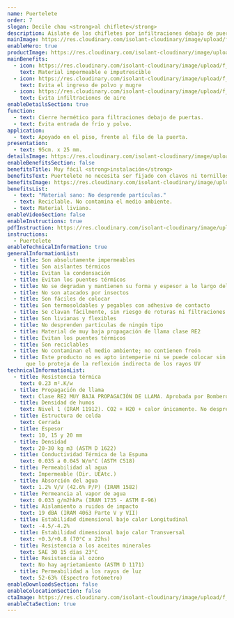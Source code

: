 ```yaml
---
name: Puertelete
order: 7
slogan: Decile chau <strong>al chiflete</strong>
description: Aislate de los chifletes por infiltraciones debajo de puertas. <br /><br />No necesita ser fijado con clavos ni tornillos. Cortá tu puertelete (podés usar una trincheta) midiendo el ancho de la puerta, apoyalo en el piso, frente al filo de la puerta, y desplazalo hasta que cubra la totalidad de la puerta.
mainImage: https://res.cloudinary.com/isolant-cloudinary/image/upload/f_auto,q_auto:good/website-2021/products/puertelete/isolant-aislantes-linea-accesorios-puertelete-imagen.jpg
enableHero: true
productImage: https://res.cloudinary.com/isolant-cloudinary/image/upload/f_auto,q_auto:good/website-2021/products/puertelete/isolant-aislantes-linea-otros-usos-puertelete-producto-rollo.png
mainBenefits:
  - icon: https://res.cloudinary.com/isolant-cloudinary/image/upload/f_auto,q_auto:good/website-2021/products/puertelete/isolant-aislantes-linea-otros-usos-puertelete-beneficio-1.svg
    text: Material impermeable e imputrescible
  - icon: https://res.cloudinary.com/isolant-cloudinary/image/upload/f_auto,q_auto:good/website-2021/products/puertelete/isolant-aislantes-linea-accesorios-puertelete-beneficio-2.svg
    text: Evita el ingreso de polvo y mugre
  - icon: https://res.cloudinary.com/isolant-cloudinary/image/upload/f_auto,q_auto:good/website-2021/products/puertelete/isolant-aislantes-accesorios-puertelete-beneficio-3.svg
    text: Evita infiltraciones de aire
enableDetailsSection: true
function:
  - text: Cierre hermético para filtraciones debajo de puertas.
  - text: Evita entrada de frío y polvo.
application:
  - text: Apoyado en el piso, frente al filo de la puerta.
presentation:
  - text: 95cm. x 25 mm.
detailsImage: https://res.cloudinary.com/isolant-cloudinary/image/upload/f_auto,q_auto:good/website-2021/products/puertelete/isolant-aislantes-linea-accesorios-puertelete-imagen-detalle.jpg
enableBenefitsSection: false
benefitsTitle: Muy fácil <strong>instalación</strong>
benefitsText: Puertelete no necesita ser fijado con clavos ni tornillos. Cortá tu puertelete (podés usar una trincheta) midiendo el ancho de la puerta, apoyalo en el piso, frente al filo de la puerta, y desplazalo hasta que cubra la totalidad de la puerta.
benefitsImage: https://res.cloudinary.com/isolant-cloudinary/image/upload/f_auto,q_auto:good/website-2021/products/puertelete/isolant-aislantes-linea-otros-usos-puertelete-beneficio-exclusivo.jpg
benefitsList:
  - text: "Material sano: No desprende partículas."
  - text: Reciclable. No contamina el medio ambiente.
  - text: Material liviano.
enableVideoSection: false
enableInstructions: true
pdfInstruction: https://res.cloudinary.com/isolant-cloudinary/image/upload/v1658315606/website-2021/downloads/colocacion-puertelete.pdf
instructions:
  - Puertelete
enableTechnicalInformation: true
generalInformationList:
  - title: Son absolutamente impermeables
  - title: Son aislantes térmicos
  - title: Evitan la condensación
  - title: Evitan los puentes térmicos
  - title: No se degradan y mantienen su forma y espesor a lo largo del tiempo
  - title: No son atacados por insectos
  - title: Son fáciles de colocar
  - title: Son termosoldables y pegables con adhesivo de contacto
  - title: Se clavan fácilmente, sin riesgo de roturas ni filtraciones
  - title: Son livianas y flexibles
  - title: No desprenden partículas de ningún tipo
  - title: Material de muy baja propagación de llama clase RE2
  - title: Evitan los puentes térmicos
  - title: Son reciclables
  - title: No contaminan el medio ambiente; no contienen freón
  - title: Este producto no es apto intemperie ni se puede colocar sin un cielorraso
      que lo proteja de la reflexión indirecta de los rayos UV
technicalInformationList:
  - title: Resistencia térmica
    text: 0.23 m².K/w
  - title: Propagación de llama
    text: Clase RE2 MUY BAJA PROPAGACIÓN DE LLAMA. Aprobada por Bomberos Argentina.
  - title: Densidad de humos
    text: Nivel 1 (IRAM 11912). CO2 + H20 + calor únicamente. No desprende gases envenenantes.
  - title: Estructura de celda
    text: Cerrada
  - title: Espesor
    text: 10, 15 y 20 mm
  - title: Densidad
    text: 20-30 kg m3 (ASTM D 1622)
  - title: Conductividad Térmica de la Espuma
    text: 0.035 a 0.045 W/m°C (ASTM C518)
  - title: Permeabilidad al agua
    text: Impermeable (Dir. UEAtc.)
  - title: Absorción del agua
    text: 1.2% V/V (42.6% P/P) (IRAM 1582)
  - title: Permeancia al vapor de agua
    text: 0.033 g/m2hkPa (IRAM 1735 - ASTM E-96)
  - title: Aislamiento a ruidos de impacto
    text: 19 dBA (IRAM 4063 Parte V y VII)
  - title: Estabilidad dimensional bajo calor Longitudinal
    text: -4.5/-4.2%
  - title: Estabilidad dimensional bajo calor Transversal
    text: +0.3/+0.8 (70°C x 22hs)
  - title: Resistencia a los aceites minerales
    text: SAE 30 15 días 23°C
  - title: Resistencia al ozono
    text: No hay agrietamiento (ASTM D 1171)
  - title: Permeabilidad a los rayos de luz
    text: 52-63% (Espectro fotómetro)
enableDownloadsSection: false
enableColocationSection: false
ctaImage: https://res.cloudinary.com/isolant-cloudinary/image/upload/f_auto,q_auto:good/website-2021/products/puertelete/isolant-aislantes-linea-accesorios-puertelete-imagen-cta.jpg
enableCtaSection: true
---
```

